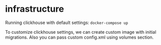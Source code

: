 # infrastructure

Running clickhouse with default settings: `docker-compose up`

To customize clickhouse settings, we can create custom image with initial migrations. Also you can pass custom config.xml using volumes section.
